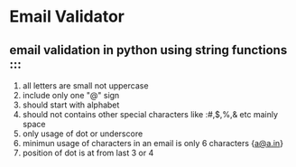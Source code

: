 # Email Validator

## email validation in python using string functions :::
1. all letters are small not uppercase 
2. include only one "@" sign 
3. should start with alphabet 
4. should not contains other special characters like :#,$,%,& etc mainly space
5. only usage of dot or underscore 
6. minimun usage of characters in an email is only 6 characters {a@a.in}
7. position of dot is at from last 3 or 4
